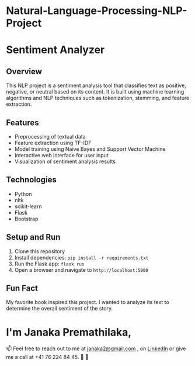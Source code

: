 # Natural-Language-Processing-NLP-Project
# Sentiment Analyzer

## Overview
This NLP project is a sentiment analysis tool that classifies text as positive, negative, or neutral based on its content. It is built using machine learning algorithms and NLP techniques such as tokenization, stemming, and feature extraction.

## Features
- Preprocessing of textual data
- Feature extraction using TF-IDF
- Model training using Naive Bayes and Support Vector Machine
- Interactive web interface for user input
- Visualization of sentiment analysis results

## Technologies
- Python
- nltk
- scikit-learn
- Flask
- Bootstrap

## Setup and Run
1. Clone this repository
2. Install dependencies: `pip install -r requirements.txt`
3. Run the Flask app: `flask run`
4. Open a browser and navigate to `http://localhost:5000`

## Fun Fact
My favorite book inspired this project. I wanted to analyze its text to determine the overall sentiment of the story.
# I'm Janaka Premathilaka,
📫 Feel free to reach out to me at janaka2@gmail.com , on [LinkedIn](https://www.linkedin.com/in/janakap/) or give me a call at +41 76 224 84 45. 💌 🚀
